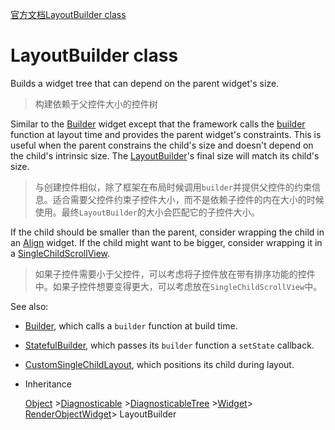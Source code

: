 [官方文档LayoutBuilder class](https://docs.flutter.io/flutter/widgets/LayoutBuilder-class.html)

# LayoutBuilder class

Builds a widget tree that can depend on the parent widget's size.

> 构建依赖于父控件大小的控件树



Similar to the [Builder](https://docs.flutter.io/flutter/widgets/Builder-class.html) widget except that the framework calls the [builder](https://docs.flutter.io/flutter/widgets/LayoutBuilder/builder.html) function at layout time and provides the parent widget's constraints. This is useful when the parent constrains the child's size and doesn't depend on the child's intrinsic size. The [LayoutBuilder](https://docs.flutter.io/flutter/widgets/LayoutBuilder-class.html)'s final size will match its child's size.

> 与创建控件相似，除了框架在布局时候调用`builder`并提供父控件的约束信息。适合需要父控件约束子控件大小，而不是依赖子控件的内在大小的时候使用。最终`LayoutBuilder`的大小会匹配它的子控件大小。



If the child should be smaller than the parent, consider wrapping the child in an [Align](https://docs.flutter.io/flutter/widgets/Align-class.html) widget. If the child might want to be bigger, consider wrapping it in a [SingleChildScrollView](https://docs.flutter.io/flutter/widgets/SingleChildScrollView-class.html).

> 如果子控件需要小于父控件，可以考虑将子控件放在带有排序功能的控件中。如果子控件想要变得更大，可以考虑放在`SingleChildScrollView`中。



See also:

- [Builder](https://docs.flutter.io/flutter/widgets/Builder-class.html), which calls a `builder` function at build time.
- [StatefulBuilder](https://docs.flutter.io/flutter/widgets/StatefulBuilder-class.html), which passes its `builder` function a `setState` callback.
- [CustomSingleChildLayout](https://docs.flutter.io/flutter/widgets/CustomSingleChildLayout-class.html), which positions its child during layout.

- Inheritance

  [Object](https://docs.flutter.io/flutter/dart-core/Object-class.html) >[Diagnosticable](https://docs.flutter.io/flutter/foundation/Diagnosticable-class.html) >[DiagnosticableTree](https://docs.flutter.io/flutter/foundation/DiagnosticableTree-class.html) >[Widget](https://docs.flutter.io/flutter/widgets/Widget-class.html)> [RenderObjectWidget](https://docs.flutter.io/flutter/widgets/RenderObjectWidget-class.html)> LayoutBuilder